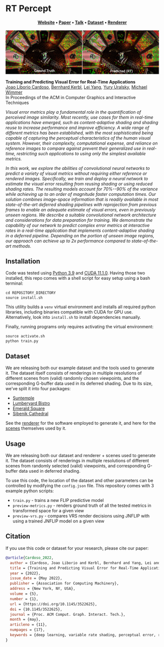 # RT Percept
<div align="center">
<h4><a href="https://jaliborc.github.io/rt-percept/">Website</a> • <a href="https://jaliborc.github.io/rt-percept/paper.pdf">Paper</a> • <a href="https://www.youtube.com/watch?v=P-wRgPe8sDs&t=4525s">Talk</a> • <a href="#dataset">Dataset</a> • <a href="https://github.com/Jaliborc/rt-percept/tree/renderer">Renderer</a>
</div>

![teaser](https://github.com/Jaliborc/rt-percept/blob/website/images/teaser.png?raw=true)

**Training and Predicting Visual Error for Real-Time Applications**  
[Joao Liborio Cardoso](https://www.jaliborc.com), [Bernhard Kerbl](https://scholar.google.com/citations?user=jeasMB0AAAAJ), [Lei Yang](https://www.leiy.cc/), [Yury Uralsky](), [Michael Wimmer](https://www.cg.tuwien.ac.at/staff/MichaelWimmer)  
In Proceedings of the ACM in Computer Graphics and Interactive Techniques

*Visual error metrics play a fundamental role in the quantification of perceived image similarity. Most recently, use cases for them in real-time applications have emerged, such as content-adaptive shading and shading reuse to increase performance and improve efficiency. A wide range of different metrics has been established, with the most sophisticated being capable of capturing the perceptual characteristics of the human visual system. However, their complexity, computational expense, and reliance on reference images to compare against prevent their generalized use in real-time, restricting such applications to using only the simplest available metrics.*

*In this work, we explore the abilities of convolutional neural networks to predict a variety of visual metrics without requiring either reference or rendered images. Specifically, we train and deploy a neural network to estimate the visual error resulting from reusing shading or using reduced shading rates. The resulting models account for 70%--90% of the variance while achieving up to an order of magnitude faster computation times. Our solution combines image-space information that is readily available in most state-of-the-art deferred shading pipelines with reprojection from previous frames to enable an adequate estimate of visual errors, even in previously unseen regions. We describe a suitable convolutional network architecture and considerations for data preparation for training. We demonstrate the capability of our network to predict complex error metrics at interactive rates in a real-time application that implements content-adaptive shading in a deferred pipeline. Depending on the portion of unseen image regions, our approach can achieve up to 2x performance compared to state-of-the-art methods.*

## Installation
Code was tested using [Python 3.9](https://www.python.org/downloads/) and [CUDA 11.1.0](https://developer.nvidia.com/cuda-toolkit-archive). Having those two installed, this repo comes with a shell script for easy setup using a bash terminal:

```shell
cd REPOSITORY_DIRECTORY
source install.sh
```

This utility builds a `venv` virtual environment and installs all required python libraries, including binaries compatible with CUDA for GPU use. Alternatively, look into `install.sh` to install dependencies manually.

Finally, running programs only requires activating the virtual environment:

```shell
source activate.sh
python train.py
```

## Dataset
We are releasing both our example dataset and the tools used to generate it. The dataset itself consists of renderings in multiple resolutions of different scenes from (valid) randomly chosen viewpoints, and the corresponding G-buffer data used in its deferred shading. Due to its size, we've split it into four packages:

* [Suntemple](https://researchdata.tuwien.ac.at/records/0rt9q-n2214)
* [Lumberyard Bistro](https://researchdata.tuwien.ac.at/records/73mtg-wxz22)
* [Emerald Square](https://researchdata.tuwien.ac.at/records/qjded-2z765)
* [Sibenik Cathedral](https://researchdata.tuwien.ac.at/records/7qbqh-qjm92)

See the [renderer](https://github.com/Jaliborc/rt-percept/tree/renderer) for the software employed to generate it, and here for the [scenes](https://researchdata.tuwien.ac.at/records/py0ks-zzv95) themselves used by it.

## Usage
We are releasing both our dataset and renderer + scenes used to generate it. The dataset consists of renderings in multiple resolutions of different scenes from randomly selected (valid) viewpoints, and corresponding G-buffer data used in deferred shading.

To use this code, the location of the dataset and other parameters can be controlled by modifying the `config.json` file. This repository comes with 3 example python scripts:
* `train.py` - trains a new FLIP predictive model
* `preview-metrics.py` - renders ground truth of all the tested metrics in transformed space for a given view
* `preview-vrs.py` - compares VRS render decisions using JNFLIP with using a trained JNFLIP  model on a given view

## Citation
If you use this code or dataset for your research, please cite our paper:

```bibtex
@article{Cardoso_2022,
  author = {Cardoso, Joao Liborio and Kerbl, Bernhard and Yang, Lei and Uralsky, Yury and Wimmer, Michael},
  title = {Training and Predicting Visual Error for Real-Time Applications},
  year = {2022},
  issue_date = {May 2022},
  publisher = {Association for Computing Machinery},
  address = {New York, NY, USA},
  volume = {5},
  number = {1},
  url = {https://doi.org/10.1145/3522625},
  doi = {10.1145/3522625},
  journal = {Proc. ACM Comput. Graph. Interact. Tech.},
  month = {may},
  articleno = {11},
  numpages = {17},
  keywords = {deep learning, variable rate shading, perceptual error, real-time}
}
```
